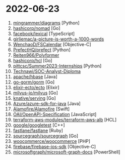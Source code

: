 # 2022-06-23

1. [mingrammer/diagrams](https://github.com/mingrammer/diagrams "🎨 Diagram as Code for prototyping cloud system architectures") [Python]
2. [hashicorp/nomad](https://github.com/hashicorp/nomad "Nomad is an easy-to-use, flexible, and performant workload orchestrator that can deploy a mix of microservice, batch, containerized, and non-containerized applications. Nomad is easy to operate and scale and has native Consul and Vault integrations.") [Go]
3. [facebook/lexical](https://github.com/facebook/lexical "Lexical is an extensible text editor framework that provides excellent reliability, accessibility and performance.") [TypeScript]
4. [girliemac/a-picture-is-worth-a-1000-words](https://github.com/girliemac/a-picture-is-worth-a-1000-words "I am trying to describe complex matters in simple doodles!") 
5. [WenchaoD/FSCalendar](https://github.com/WenchaoD/FSCalendar "A fully customizable iOS calendar library, compatible with Objective-C and Swift") [Objective-C]
6. [PrefectHQ/prefect](https://github.com/PrefectHQ/prefect "The easiest way to automate your data") [Python]
7. [Reiten966/Polyformer](https://github.com/Reiten966/Polyformer "Polyformer is an open-source project that aims to recycle plastics into FDM filaments") 
8. [hashicorp/hcl](https://github.com/hashicorp/hcl "HCL is the HashiCorp configuration language.") [Go]
9. [pittcsc/Summer2023-Internships](https://github.com/pittcsc/Summer2023-Internships "Collection of Summer 2023 tech internships!") [Python]
10. [Technawi/SOC-Analyst-Diploma](https://github.com/Technawi/SOC-Analyst-Diploma "") 
11. [apache/hbase](https://github.com/apache/hbase "Apache HBase") [Java]
12. [go-gorm/gorm](https://github.com/go-gorm/gorm "The fantastic ORM library for Golang, aims to be developer friendly") [Go]
13. [elixir-ecto/ecto](https://github.com/elixir-ecto/ecto "A toolkit for data mapping and language integrated query.") [Elixir]
14. [milvus-io/milvus](https://github.com/milvus-io/milvus "Vector database for scalable similarity search and AI applications.") [Go]
15. [knative/serving](https://github.com/knative/serving "Kubernetes-based, scale-to-zero, request-driven compute") [Go]
16. [Azure/azure-sdk-for-java](https://github.com/Azure/azure-sdk-for-java "This repository is for active development of the Azure SDK for Java. For consumers of the SDK we recommend visiting our public developer docs at https://docs.microsoft.com/java/azure/ or our versioned developer docs at https://azure.github.io/azure-sdk-for-java.") [Java]
17. [Alamofire/Alamofire](https://github.com/Alamofire/Alamofire "Elegant HTTP Networking in Swift") [Swift]
18. [OAI/OpenAPI-Specification](https://github.com/OAI/OpenAPI-Specification "The OpenAPI Specification Repository") [JavaScript]
19. [terraform-aws-modules/terraform-aws-alb](https://github.com/terraform-aws-modules/terraform-aws-alb "Terraform module to create an AWS Application/Network Load Balancer (ALB/NLB) and associated resources 🇺🇦") [HCL]
20. [google/googletest](https://github.com/google/googletest "GoogleTest - Google Testing and Mocking Framework") [C++]
21. [fastlane/fastlane](https://github.com/fastlane/fastlane "🚀 The easiest way to automate building and releasing your iOS and Android apps") [Ruby]
22. [sourcegraph/sourcegraph](https://github.com/sourcegraph/sourcegraph "Universal code search (self-hosted)") [Go]
23. [woocommerce/woocommerce](https://github.com/woocommerce/woocommerce "A customizable, open-source eCommerce platform built on WordPress. Build any commerce solution you can imagine.") [PHP]
24. [firebase/firebase-ios-sdk](https://github.com/firebase/firebase-ios-sdk "Firebase iOS SDK") [Objective-C]
25. [microsoftgraph/microsoft-graph-docs](https://github.com/microsoftgraph/microsoft-graph-docs "Documentation for the Microsoft Graph REST API") [PowerShell]
